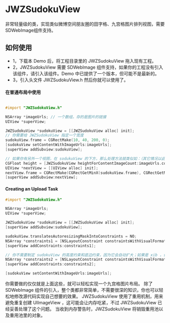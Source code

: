 # JWZSudokuView
非常轻量级的类，实现类似微博空间朋友圈的田字格、九宫格图片排列视图，需要SDWebImage组件支持。


## 如何使用

- 1，下载本 Demo 后，将工程目录里的 JWZSudokuView 拖入现有工程。
- 2，JWZSudokuView 需要 SDWebImage 组件支持，如果你的工程没有引入该组件，请引入该组件。Demo 中已提供了一个版本，但可能不是最新的。
- 3，引入头文件 JWZSudokuView.h 然后你就可以使用了。

#### 在普通布局中使用

```objective-c

#import "JWZSudokuView.h"

NSArray *imageUrls; // 一个数组，存的是图片的链接
UIView *superView;

JWZSudokuView *sudokuView = [[JWZSudokuView alloc] init];
// 你需要给 JWZSudokuView 指定一个宽度
sudokuView.frame = CGRectMake(10, 40, 200, 0);
[sudokuView setContentWithImageUrls:imageUrls];
[superView addSubview:sudokuView];

// 如果你有另外一个视图，在 sodukuView 的下方，那么处理方法就类似如：（其它情况以此类推）
CGFloat height = [JWZSudokuView heightForContentImageCount:imageUrls.count totalWidth:200 separator:2];
UIView *nextView = [[UIView alloc] init];
nextView.frame = CGRectMake(CGRectGetMinX(sudokuView.frame), CGRectGetMaxY(sudokuView.frame) + height, CGRectGetWidth(sudokuView.frame), CGRectGetHeight(sudokuView.frame));
[superView addSubview:nextView];

```

#### Creating an Upload Task

```objective-c
#import "JWZSudokuView.h"

NSArray *imageUrls;
UIView *superView;

JWZSudokuView *sudokuView = [[JWZSudokuView alloc] init];
[superView addSubview:sudokuView];

sudokuView.translatesAutoresizingMaskIntoConstraints = NO;
NSArray *constraints1 = [NSLayoutConstraint constraintsWithVisualFormat:@"H:|[sudokuView]|" options:(NSLayoutFormatAlignAllLeft) metrics:nil views:NSDictionaryOfVariableBindings(sudokuView)];
[superView addConstraints:constraints1];

// 你不需要制定 sudokuView 的高度约束和底边约束，因为它会自动扩大；如果是 xib ，设置 placeholder 的即可
NSArray *constraints2 = [NSLayoutConstraint constraintsWithVisualFormat:@"V:|[sudokuView]" options:(NSLayoutFormatAlignAllLeft) metrics:nil views:NSDictionaryOfVariableBindings(sudokuView)];
[superView addConstraints:constraints2];

[sudokuView setContentWithImageUrls:imageUrls];

```

你需要做的仅仅就是上面这些，就可以轻松实现一个九宫格图片布局。
除了 SDWebImage 组件的引入，整个类都非常简单，不需要很深的知识，你也可以轻松地修改源代码实现自己想要的效果。
JWZSudokuView 使用了重用机制，用来避免重复创建 UIImageView ，这可能会让内存吃紧，不过 JWZSudokuView 已经妥善处理了这个问题。
当收到内存警告时，JWZSudokuView 将销毁重用池以及重用池里的对象。

